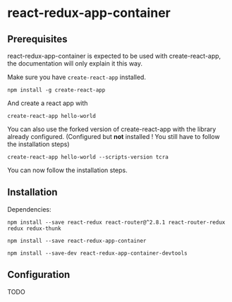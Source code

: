 react-redux-app-container
=========================

## Prerequisites

react-redux-app-container is expected to be used with create-react-app,
the documentation will only explain it this way.

Make sure you have `create-react-app` installed.
```
npm install -g create-react-app
```
And create a react app with
```
create-react-app hello-world
```

You can also use the forked version of create-react-app with the library
already configured.
(Configured but **not** installed ! You still have to follow the
installation steps)
```
create-react-app hello-world --scripts-version tcra
```

You can now follow the installation steps.

## Installation

Dependencies:
```
npm install --save react-redux react-router@^2.8.1 react-router-redux redux redux-thunk
```

```
npm install --save react-redux-app-container
```

```
npm install --save-dev react-redux-app-container-devtools
```

## Configuration

TODO
